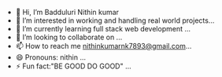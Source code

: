 - 👋 Hi, I’m Badduluri Nithin kumar
- 👀 I’m interested in working and handling real world projects...
- 🌱 I’m currently learning full stack web development ...
- 💞️ I’m looking to collaborate on ...
- 📫 How to reach me nithinkumarnk7893@gmail.com...
- 😄 Pronouns: nithin ...
- ⚡ Fun fact:"BE GOOD DO GOOD" ...

<!---
Nithin-7893/Nithin-7893 is a ✨ special ✨ repository because its `README.md` (this file) appears on your GitHub profile.
You can click the Preview link to take a look at your changes.
--->
